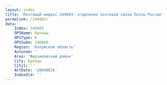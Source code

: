 ```yaml
---
layout: index
title: 'Почтовый индекс 249803: отделение почтовой связи Почты России'
permalink: /249803/
data:
    Index: 249803
    OPSName: Бронцы
    OPSType: О
    OPSSubm: 248099
    Region: 'Калужская область'
    Autonom: ''
    Area: 'Ферзиковский район'
    City: Бронцы
    City1: ''
    ActDate: '20040826'
    IndexOld: ''
---
```

